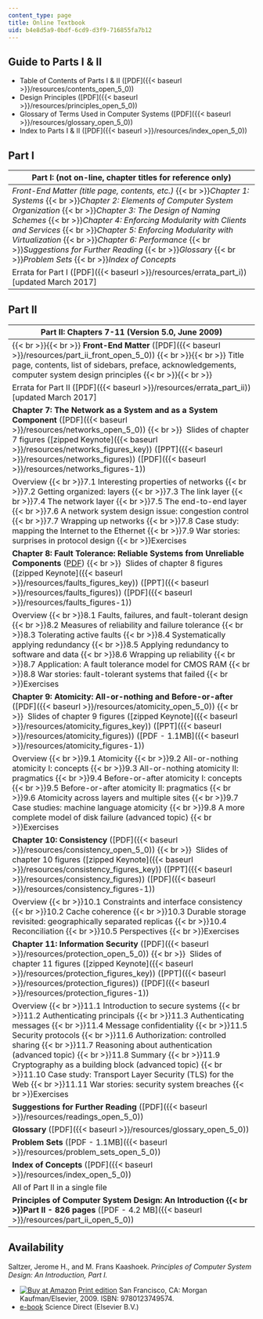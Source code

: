 ```yaml
---
content_type: page
title: Online Textbook
uid: b4e8d5a9-0bdf-6cd9-d3f9-716855fa7b12
---
```


Guide to Parts I & II
---------------------

*   Table of Contents of Parts I & II ([PDF]({{< baseurl >}}/resources/contents_open_5_0))
*   Design Principles ([PDF]({{< baseurl >}}/resources/principles_open_5_0))
*   Glossary of Terms Used in Computer Systems ([PDF]({{< baseurl >}}/resources/glossary_open_5_0))
*   Index to Parts I & II ([PDF]({{< baseurl >}}/resources/index_open_5_0))

Part I
------

| Part I: (not on-line, chapter titles for reference only) |
| --- |
| _Front-End Matter (title page, contents, etc.)_  {{< br >}}_Chapter 1: Systems_  {{< br >}}_Chapter 2: Elements of Computer System Organization_  {{< br >}}_Chapter 3: The Design of Naming Schemes_  {{< br >}}_Chapter 4: Enforcing Modularity with Clients and Services_  {{< br >}}_Chapter 5: Enforcing Modularity with Virtualization_  {{< br >}}_Chapter 6: Performance_  {{< br >}}_Suggestions for Further Reading_  {{< br >}}_Glossary_  {{< br >}}_Problem Sets_  {{< br >}}_Index of Concepts_ |
| Errata for Part I ([PDF]({{< baseurl >}}/resources/errata_part_i)) \[updated March 2017\] 

Part II
-------

| Part II: Chapters 7-11 (Version 5.0, June 2009) |
| --- |
|  {{< br >}}{{< br >}} **Front-End Matter** ([PDF]({{< baseurl >}}/resources/part_ii_front_open_5_0)) {{< br >}}{{< br >}} Title page, contents, list of sidebars, preface, acknowledgements, computer system design principles {{< br >}}{{< br >}}  |
| Errata for Part II ([PDF]({{< baseurl >}}/resources/errata_part_ii)) \[updated March 2017\] |
| **Chapter 7: The Network as a System and as a System Component** ([PDF]({{< baseurl >}}/resources/networks_open_5_0))  {{< br >}}  Slides of chapter 7 figures ([zipped Keynote]({{< baseurl >}}/resources/networks_figures_key)) ([PPT]({{< baseurl >}}/resources/networks_figures)) ([PDF]({{< baseurl >}}/resources/networks_figures-1)) |
| Overview  {{< br >}}7.1 Interesting properties of networks  {{< br >}}7.2 Getting organized: layers  {{< br >}}7.3 The link layer  {{< br >}}7.4 The network layer  {{< br >}}7.5 The end-to-end layer  {{< br >}}7.6 A network system design issue: congestion control  {{< br >}}7.7 Wrapping up networks  {{< br >}}7.8 Case study: mapping the Internet to the Ethernet  {{< br >}}7.9 War stories: surprises in protocol design  {{< br >}}Exercises |
| **Chapter 8: Fault Tolerance: Reliable Systems from Unreliable Components** ([PDF](/resources/res-6-004-principles-of-computer-system-design-an-introduction-spring-2009/online-textbook/faults_open_5_0.pdf))  {{< br >}}  Slides of chapter 8 figures ([zipped Keynote]({{< baseurl >}}/resources/faults_figures_key)) ([PPT]({{< baseurl >}}/resources/faults_figures)) ([PDF]({{< baseurl >}}/resources/faults_figures-1)) |
| Overview  {{< br >}}8.1 Faults, failures, and fault-tolerant design  {{< br >}}8.2 Measures of reliability and failure tolerance  {{< br >}}8.3 Tolerating active faults  {{< br >}}8.4 Systematically applying redundancy  {{< br >}}8.5 Applying redundancy to software and data  {{< br >}}8.6 Wrapping up reliability  {{< br >}}8.7 Application: A fault tolerance model for CMOS RAM  {{< br >}}8.8 War stories: fault-tolerant systems that failed  {{< br >}}Exercises |
| **Chapter 9: Atomicity: All-or-nothing and Before-or-after** ([PDF]({{< baseurl >}}/resources/atomicity_open_5_0))  {{< br >}}  Slides of chapter 9 figures ([zipped Keynote]({{< baseurl >}}/resources/atomicity_figures_key)) ([PPT]({{< baseurl >}}/resources/atomicity_figures)) ([PDF - 1.1MB]({{< baseurl >}}/resources/atomicity_figures-1)) |
| Overview  {{< br >}}9.1 Atomicity  {{< br >}}9.2 All-or-nothing atomicity I: concepts  {{< br >}}9.3 All-or-nothing atomicity II: pragmatics  {{< br >}}9.4 Before-or-after atomicity I: concepts  {{< br >}}9.5 Before-or-after atomicity II: pragmatics  {{< br >}}9.6 Atomicity across layers and multiple sites  {{< br >}}9.7 Case studies: machine language atomicity  {{< br >}}9.8 A more complete model of disk failure (advanced topic)  {{< br >}}Exercises |
| **Chapter 10: Consistency** ([PDF]({{< baseurl >}}/resources/consistency_open_5_0))  {{< br >}}  Slides of chapter 10 figures ([zipped Keynote]({{< baseurl >}}/resources/consistency_figures_key)) ([PPT]({{< baseurl >}}/resources/consistency_figures)) ([PDF]({{< baseurl >}}/resources/consistency_figures-1)) |
| Overview  {{< br >}}10.1 Constraints and interface consistency  {{< br >}}10.2 Cache coherence  {{< br >}}10.3 Durable storage revisited: geographically separated replicas  {{< br >}}10.4 Reconciliation  {{< br >}}10.5 Perspectives  {{< br >}}Exercises |
| **Chapter 11: Information Security** ([PDF]({{< baseurl >}}/resources/protection_open_5_0))  {{< br >}}  Slides of chapter 11 figures ([zipped Keynote]({{< baseurl >}}/resources/protection_figures_key)) ([PPT]({{< baseurl >}}/resources/protection_figures)) ([PDF]({{< baseurl >}}/resources/protection_figures-1)) |
| Overview  {{< br >}}11.1 Introduction to secure systems  {{< br >}}11.2 Authenticating principals  {{< br >}}11.3 Authenticating messages  {{< br >}}11.4 Message confidentiality  {{< br >}}11.5 Security protocols  {{< br >}}11.6 Authorization: controlled sharing  {{< br >}}11.7 Reasoning about authentication (advanced topic)  {{< br >}}11.8 Summary  {{< br >}}11.9 Cryptography as a building block (advanced topic)  {{< br >}}11.10 Case study: Transport Layer Security (TLS) for the Web  {{< br >}}11.11 War stories: security system breaches  {{< br >}}Exercises |
| **Suggestions for Further Reading** ([PDF]({{< baseurl >}}/resources/readings_open_5_0)) |
| **Glossary** ([PDF]({{< baseurl >}}/resources/glossary_open_5_0)) |
| **Problem Sets** ([PDF - 1.1MB]({{< baseurl >}}/resources/problem_sets_open_5_0)) |
| **Index of Concepts** ([PDF]({{< baseurl >}}/resources/index_open_5_0)) |
| All of Part II in a single file |
| **Principles of Computer System Design: An Introduction  {{< br >}}Part II - 826 pages** ([PDF - 4.2 MB]({{< baseurl >}}/resources/part_ii_open_5_0)) 

Availability
------------

Saltzer, Jerome H., and M. Frans Kaashoek. _Principles of Computer System Design: An Introduction, Part I._

*   [![Buy at Amazon](/images/a_logo_17.gif)](http://www.amazon.com/exec/obidos/ASIN/0123749573/ref=nosim/mitopencourse-20) [Print edition](http://www.elsevierdirect.com/product.jsp?isbn=9780123749574) San Francisco, CA: Morgan Kaufman/Elsevier, 2009. ISBN: 9780123749574.
*   [e-book](http://www.sciencedirect.com/science/book/9780123749574) Science Direct (Elsevier B.V.)